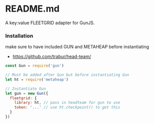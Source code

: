 README.md
========
A key:value FLEETGRID adapter for GunJS.

### Installation
make sure to have included GUN and METAHEAP before instantiating
- https://github.com/trabur/head-team/

```js
const Gun = require('gun')

// Must be added after Gun but before instantiating Gun
let ht = require('metaheap')

// Instantiate Gun
let gun = new Gun({
  fleetgrid: {
    library: ht, // pass in headteam for gun to use
    token: '...' // use ht.checkpoint() to get this
  }
})
```